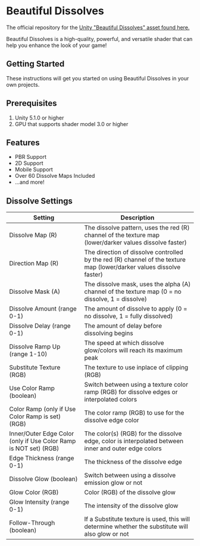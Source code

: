 # Beautiful Dissolves

The official repository for the [Unity "Beautiful Dissolves" asset found here.](https://www.assetstore.unity3d.com/en/#!/content/47771)

Beautiful Dissolves is a high-quality, powerful, and versatile shader that can help you enhance the look of your game!

## Getting Started

These instructions will get you started on using Beautiful Dissolves in your own projects.

## Prerequisites

1. Unity 5.1.0 or higher
2. GPU that supports shader model 3.0 or higher

## Features

* PBR Support
* 2D Support
* Mobile Support
* Over 60 Dissolve Maps Included
* ...and more!

## Dissolve Settings
| Setting        | Description  |
| ------------- |-------------|
| Dissolve Map (R)    | The dissolve pattern, uses the red (R) channel of the texture map (lower/darker values dissolve faster) |
| Direction Map (R)     | The direction of dissolve controlled by the red (R) channel of the texture map (lower/darker values dissolve faster)     |
| Dissolve Mask (A) | The dissolve mask, uses the alpha (A) channel of the texture map (0 = no dissolve, 1 = dissolve)      |
| Dissolve Amount (range 0-1) | The amount of dissolve to apply (0 = no dissolve, 1 = fully dissolved) |
| Dissolve Delay (range 0-1) | The amount of delay before dissolving begins |
| Dissolve Ramp Up (range 1-10) | The speed at which dissolve glow/colors will reach its maximum peak |
| Substitute Texture (RGB) | The texture to use inplace of clipping (RGB) |
| Use Color Ramp (boolean) | Switch between using a texture color ramp (RGB) for dissolve edges or interpolated colors |
| Color Ramp (only if Use Color Ramp is set) (RGB) | The color ramp (RGB) to use for the dissolve edge color |
| Inner/Outer Edge Color (only if Use Color Ramp is NOT set) (RGB) | The color(s) (RGB) for the dissolve edge, color is interpolated between inner and outer edge colors |
| Edge Thickness (range 0-1) | The thickness of the dissolve edge |
| Dissolve Glow (boolean) | Switch between using a dissolve emission glow or not |
| Glow Color (RGB) | Color (RGB) of the dissolve glow |
| Glow Intensity (range 0-1) | The intensity of the dissolve glow |
| Follow-Through (boolean) | If a Substitute texture is used, this will determine whether the substitute will also glow or not |
